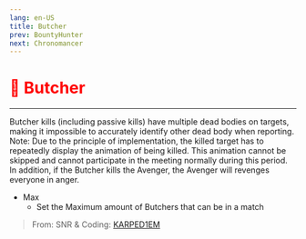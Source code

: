 ```yaml
---
lang: en-US
title: Butcher
prev: BountyHunter
next: Chronomancer
---
```


# <font color=red>🔪 <b>Butcher</b></font> <Badge text="Killing" type="tip" vertical="middle"/>
---

Butcher kills (including passive kills) have multiple dead bodies on targets, making it impossible to accurately identify other dead body when reporting. Note: Due to the principle of implementation, the killed target has to repeatedly display the animation of being killed. This animation cannot be skipped and cannot participate in the meeting normally during this period. In addition, if the Butcher kills the Avenger, the Avenger will revenges everyone in anger.
* Max
  * Set the Maximum amount of Butchers that can be in a match

> From: SNR & Coding: [KARPED1EM](https://github.com/KARPED1EM)